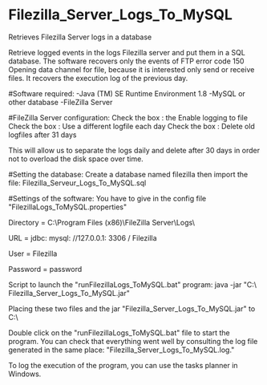 # Filezilla_Server_Logs_To_MySQL
Retrieves Filezilla Server logs in a database

Retrieve logged events in the logs Filezilla server and put them in a SQL database. 
The software recovers only the events of FTP error code 150 Opening data channel for file,
because it is interested only send or receive files. It recovers the execution log of the previous day.

#Software required:
-Java (TM) SE Runtime Environment 1.8
-MySQL or other database
-FileZilla Server

#FileZilla Server configuration:
Check the box : the Enable logging to file
Check the box : Use a different logfile each day
Check the box : Delete old logfiles after 31 days

This will allow us to separate the logs daily and delete after 30 days in order not to overload the disk space over time.

#Setting the database:
Create a database named filezilla then import the file: Filezilla_Serveur_Logs_To_MySQL.sql

#Settings of the software:
You have to give in the config file "FilezillaLogs_ToMySQL.properties"

Directory = C:\\Program Files (x86)\\FileZilla Server\\Logs\\

URL = jdbc: mysql: //127.0.0.1: 3306 / Filezilla

User = Filezilla

Password = password

Script to launch the "runFilezillaLogs_ToMySQL.bat" program:
java -jar "C:\\ Filezilla_Server_Logs_To_MySQL.jar"

Placing these two files and the jar "Filezilla_Server_Logs_To_MySQL.jar" to C:\\

Double click on the "runFilezillaLogs_ToMySQL.bat" file to start the program.
You can check that everything went well by consulting the log file generated in the same place: "Filezilla_Server_Logs_To_MySQL.log."

To log the execution of the program, you can use the tasks planner in Windows.
